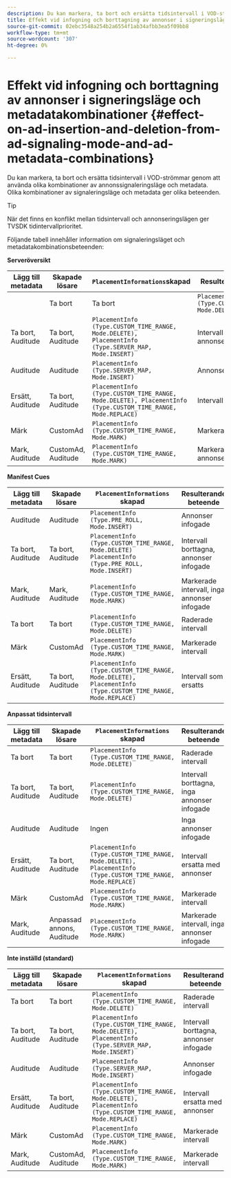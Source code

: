 ```yaml
---
description: Du kan markera, ta bort och ersätta tidsintervall i VOD-strömmar genom att använda olika kombinationer av annonssignaleringsläge och metadata. Olika kombinationer av signaleringsläge och metadata ger olika beteenden.
title: Effekt vid infogning och borttagning av annonser i signeringsläge och metadatakombinationer
source-git-commit: 02ebc3548a254b2a6554f1ab34afbb3ea5f09bb8
workflow-type: tm+mt
source-wordcount: '307'
ht-degree: 0%

---
```


# Effekt vid infogning och borttagning av annonser i signeringsläge och metadatakombinationer {#effect-on-ad-insertion-and-deletion-from-ad-signaling-mode-and-ad-metadata-combinations}

Du kan markera, ta bort och ersätta tidsintervall i VOD-strömmar genom att använda olika kombinationer av annonssignaleringsläge och metadata. Olika kombinationer av signaleringsläge och metadata ger olika beteenden.

>[!TIP]
>
>När det finns en konflikt mellan tidsintervall och annonseringslägen ger TVSDK tidintervallprioritet.

Följande tabell innehåller information om signaleringsläget och metadatakombinationsbeteenden:

**Serveröversikt**

| **Lägg till metadata** | **Skapade lösare** | **`PlacementInformations`skapad** | **Resulterande beteende** |
|--- |--- |--- |--- |
|  | Ta bort | Ta bort | `PlacementInfo (Type.CUSTOM_TIME_RANGE, Mode.DELETE)` | Raderade intervall |
| Ta bort, Auditude | Ta bort, Auditude | `PlacementInfo (Type.CUSTOM_TIME_RANGE, Mode.DELETE),` <br>`PlacementInfo (Type.SERVER_MAP, Mode.INSERT)` | Intervall borttagna, annonser infogade |
| Auditude | Auditude | `PlacementInfo (Type.SERVER_MAP, Mode.INSERT)` | Annonser infogade |
| Ersätt, Auditude | Ta bort, Auditude | `PlacementInfo (Type.CUSTOM_TIME_RANGE, Mode.DELETE), PlacementInfo (Type.CUSTOM_TIME_RANGE, Mode.REPLACE)` | Intervall som ersatts |
| Märk | CustomAd | `PlacementInfo (Type.CUSTOM_TIME_RANGE, Mode.MARK)` | Markerade intervall |
| Mark, Auditude | CustomAd, Auditude | `PlacementInfo (Type.CUSTOM_TIME_RANGE, Mode.MARK)` | Markerade intervall, inga annonser infogade |

**Manifest Cues**

| Lägg till metadata | Skapade lösare | `PlacementInformations` skapad | Resulterande beteende |
|--- |--- |--- |--- |
| Auditude | Auditude | `PlacementInfo (Type.PRE_ROLL, Mode.INSERT)` | Annonser infogade |
| Ta bort, Auditude | Ta bort, Auditude | `PlacementInfo (Type.CUSTOM_TIME_RANGE, Mode.DELETE)`<br>`PlacementInfo (Type.PRE_ROLL, Mode.INSERT)` | Intervall borttagna, annonser infogade |
| Mark, Auditude | Mark, Auditude | `PlacementInfo (Type.CUSTOM_TIME_RANGE, Mode.MARK)` | Markerade intervall, inga annonser infogade |
| Ta bort | Ta bort | `PlacementInfo (Type.CUSTOM_TIME_RANGE, Mode.DELETE)` | Raderade intervall |
| Märk | CustomAd | `PlacementInfo (Type.CUSTOM_TIME_RANGE, Mode.MARK)` | Markerade intervall |
| Ersätt, Auditude | Ta bort, Auditude | `PlacementInfo (Type.CUSTOM_TIME_RANGE, Mode.DELETE), PlacementInfo (Type.CUSTOM_TIME_RANGE, Mode.REPLACE)` | Intervall som ersatts |

**Anpassat tidsintervall**

| Lägg till metadata | Skapade lösare | `PlacementInformations` skapad | Resulterande beteende |
|--- |--- |--- |--- |
| Ta bort | Ta bort | `PlacementInfo (Type.CUSTOM_TIME_RANGE, Mode.DELETE)` | Raderade intervall |
| Ta bort, Auditude | Ta bort, Auditude | `PlacementInfo (Type.CUSTOM_TIME_RANGE, Mode.DELETE)` | Intervall borttagna, inga annonser infogade |
| Auditude | Auditude | Ingen | Inga annonser infogade |
| Ersätt, Auditude | Ta bort, Auditude | `PlacementInfo (Type.CUSTOM_TIME_RANGE, Mode.DELETE), PlacementInfo (Type.CUSTOM_TIME_RANGE, Mode.REPLACE)` | Intervall ersatta med annonser |
| Märk | CustomAd | `PlacementInfo (Type.CUSTOM_TIME_RANGE, Mode.MARK)` | Markerade intervall |
| Mark, Auditude | Anpassad annons, Auditude | `PlacementInfo (Type.CUSTOM_TIME_RANGE, Mode.MARK)` | Markerade intervall, inga annonser infogade |

**Inte inställd (standard)**

| Lägg till metadata | Skapade lösare | `PlacementInformations` skapad | Resulterande beteende |
|--- |--- |--- |--- |
| Ta bort | Ta bort | `PlacementInfo (Type.CUSTOM_TIME_RANGE, Mode.DELETE)` | Raderade intervall |
| Ta bort, Auditude | Ta bort, Auditude | `PlacementInfo (Type.CUSTOM_TIME_RANGE, Mode.DELETE), PlacementInfo (Type.SERVER_MAP, Mode.INSERT)` | Intervall borttagna, annonser infogade |
| Auditude | Auditude | `PlacementInfo (Type.SERVER_MAP, Mode.INSERT)` | Annonser infogade |
| Ersätt, Auditude | Ta bort, Auditude | `PlacementInfo (Type.CUSTOM_TIME_RANGE, Mode.DELETE), PlacementInfo (Type.CUSTOM_TIME_RANGE, Mode.REPLACE)` | Intervall ersatta med annonser |
| Märk | CustomAd | `PlacementInfo (Type.CUSTOM_TIME_RANGE, Mode.MARK)` | Markerade intervall |
| Mark, Auditude | CustomAd, Auditude | `PlacementInfo (Type.CUSTOM_TIME_RANGE, Mode.MARK)` | Markerade intervall |
